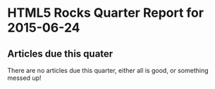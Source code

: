 HTML5 Rocks Quarter Report for 2015-06-24
=========================================

Articles due this quater
------------------------

There are no articles due this quarter, either all is good, or something messed up!

